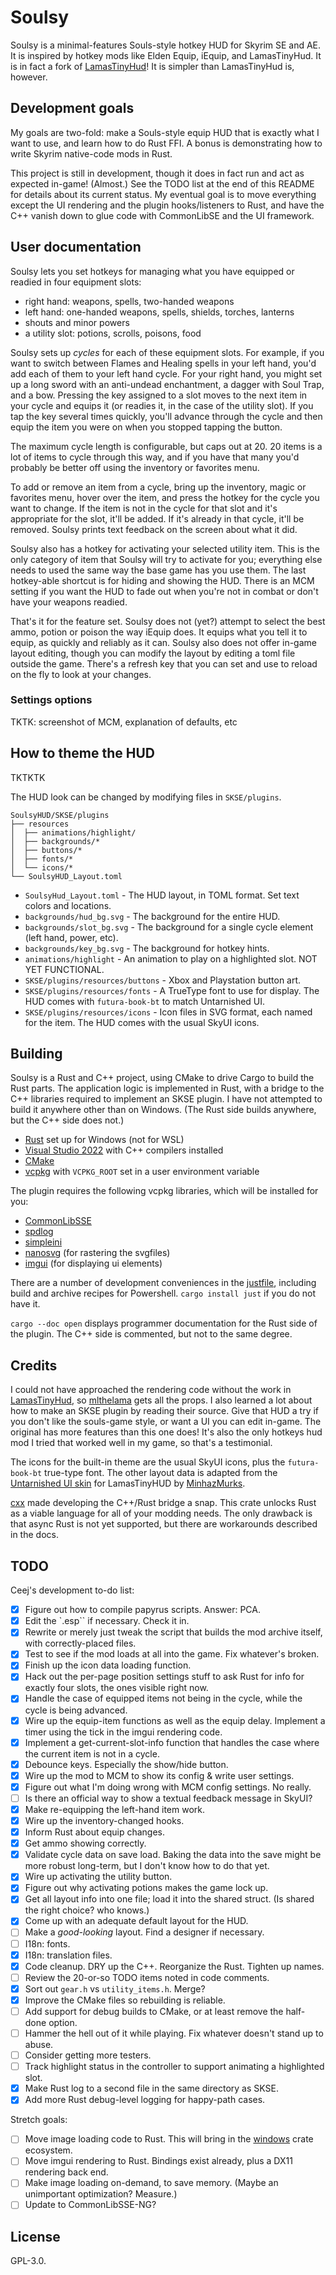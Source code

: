 # Soulsy

Soulsy is a minimal-features Souls-style hotkey HUD for Skyrim SE and AE. It is inspired by hotkey mods like Elden Equip, iEquip, and LamasTinyHud. It is in fact a fork of [LamasTinyHud](https://github.com/mlthelama/LamasTinyHUD)! It is simpler than LamasTinyHud is, however.

## Development goals

My goals are two-fold: make a Souls-style equip HUD that is exactly what I want to use, and learn how to do Rust FFI. A bonus is demonstrating how to write Skyrim native-code mods in Rust.

This project is still in development, though it does in fact run and act as
expected in-game! (Almost.) See the TODO list at the end of this README for details about its current status. My eventual goal is to move everything except the UI rendering and the plugin hooks/listeners to Rust, and have the C++ vanish down to glue code with CommonLibSE and the UI framework.

## User documentation

Soulsy lets you set hotkeys for managing what you have equipped or readied in four equipment slots:

- right hand: weapons, spells, two-handed weapons
- left hand: one-handed weapons, spells, shields, torches, lanterns
- shouts and minor powers
- a utility slot: potions, scrolls, poisons, food

Soulsy sets up _cycles_ for each of these equipment slots. For example, if you want to switch between Flames and Healing spells in your left hand, you'd add each of them to your left hand cycle. For your right hand, you might set up a long sword with an anti-undead enchantment, a dagger with Soul Trap, and a bow. Pressing the key assigned to a slot moves to the next item in your cycle and equips it (or readies it, in the case of the utility slot). If you tap the key several times quickly, you'll advance through the cycle and then equip the item you were on when you stopped tapping the button.

The maximum cycle length is configurable, but caps out at 20. 20 items is a lot of items to cycle through this way, and if you have that many you'd probably be better off using the inventory or favorites menu.

To add or remove an item from a cycle, bring up the inventory, magic or favorites menu, hover over the item, and press the hotkey for the cycle you want to change. If the item is not in the cycle for that slot and it's appropriate for the slot, it'll be added. If it's already in that cycle, it'll be removed. Soulsy prints text feedback on the screen about what it did.

Soulsy also has a hotkey for activating your selected utility item. This is the only category of item that Soulsy will try to activate for you; everything else needs to used the same way the base game has you use them. The last hotkey-able shortcut is for hiding and showing the HUD. There is an MCM setting if you want the HUD to fade out when you're not in combat or don't have your weapons readied.

That's it for the feature set. Soulsy does not (yet?) attempt to select the best ammo, potion or poison the way iEquip does. It equips what you tell it to equip, as quickly and reliably as it can. Soulsy also does not offer in-game layout editing, though you can modify the layout by editing a toml file outside the game. There's a refresh key that you can set and use to reload on the fly to
look at your changes.

### Settings options

TKTK: screenshot of MCM, explanation of defaults, etc

## How to theme the HUD

TKTKTK

The HUD look can be changed by modifying files in `SKSE/plugins`.

```text
SoulsyHUD/SKSE/plugins
├── resources
│  ├── animations/highlight/
│  ├── backgrounds/*
│  ├── buttons/*
│  ├── fonts/*
│  └── icons/*
└── SoulsyHUD_Layout.toml
```

- `SoulsyHud_Layout.toml` - The HUD layout, in TOML format. Set text colors and locations.
- `backgrounds/hud_bg.svg` - The background for the entire HUD.
- `backgrounds/slot_bg.svg` - The background for a single cycle element (left hand, power, etc).
- `backgrounds/key_bg.svg` - The background for hotkey hints.
- `animations/highlight` - An animation to play on a highlighted slot. NOT YET FUNCTIONAL.
- `SKSE/plugins/resources/buttons` - Xbox and Playstation button art.
- `SKSE/plugins/resources/fonts` - A TrueType font to use for display. The HUD comes with `futura-book-bt` to match Untarnished UI.
- `SKSE/plugins/resources/icons` - Icon files in SVG format, each named for the item. The HUD comes with the usual SkyUI icons.

## Building

Soulsy is a Rust and C++ project, using CMake to drive Cargo to build the Rust parts. The application logic is implemented in Rust, with a bridge to the C++ libraries required to implement an SKSE plugin. I have not attempted to build it anywhere other than on Windows. (The Rust side builds anywhere, but the C++ side does not.)

- [Rust](https://rustup.rs) set up for Windows (not for WSL)
- [Visual Studio 2022](https://visualstudio.microsoft.com) with C++ compilers installed
- [CMake](https://cmake.org)
- [vcpkg](https://github.com/microsoft/vcpkg) with `VCPKG_ROOT` set in a user environment variable

The plugin requires the following vcpkg libraries, which will be installed for you:

- [CommonLibSSE](https://github.com/powerof3/CommonLibSSE)
- [spdlog](https://github.com/gabime/spdlog)
- [simpleini](https://github.com/brofield/simpleini)
- [nanosvg](https://github.com/memononen/nanosvg) (for rastering the svgfiles)
- [imgui](https://github.com/ocornut/imgui) (for displaying ui elements)

There are a number of development conveniences in the [justfile](https://just.systems), including build and archive recipes for Powershell. `cargo install just` if you do not have it.

`cargo --doc open` displays programmer documentation for the Rust side of the plugin. The C++ side is commented, but not to the same degree.

## Credits

I could not have approached the rendering code without the work in [LamasTinyHud](https://www.nexusmods.com/skyrimspecialedition/mods/82545), so [mlthelama](https://github.com/mlthelama) gets all the props. I also learned a lot about how to make an SKSE plugin by reading their source. Give that HUD a try if you don't like the souls-game style, or want a UI you can edit in-game. The original has more features than this one does! It's also the only hotkeys hud mod I tried that worked well in my game, so that's a testimonial.

The icons for the built-in theme are the usual SkyUI icons, plus the `futura-book-bt` true-type font. The other layout data is adapted from the [Untarnished UI skin](https://www.nexusmods.com/skyrimspecialedition/mods/82545) for LamasTinyHUD by [MinhazMurks](https://www.nexusmods.com/skyrimspecialedition/users/26341279).

[cxx](https://cxx.rs/) made developing the C++/Rust bridge a snap. This crate unlocks Rust as a viable language for all of your modding needs. The only drawback is that async Rust is not yet supported, but there are workarounds described in the docs.

## TODO

Ceej's development to-do list:

- [x] Figure out how to compile papyrus scripts. Answer: PCA.
- [x] Edit the `.esp`` if necessary. Check it in.
- [x] Rewrite or merely just tweak the script that builds the mod archive itself, with correctly-placed files.
- [x] Test to see if the mod loads at all into the game. Fix whatever's broken.
- [x] Finish up the icon data loading function.
- [x] Hack out the per-page position settings stuff to ask Rust for info for exactly four slots, the ones visible right now.
- [x] Handle the case of equipped items not being in the cycle, while the cycle is being advanced.
- [x] Wire up the equip-item functions as well as the equip delay. Implement a timer using the tick in the imgui rendering code.
- [x] Implement a get-current-slot-info function that handles the case where the current item is not in a cycle.
- [x] Debounce keys. Especially the show/hide button.
- [x] Wire up the mod to MCM to show its config & write user settings.
- [x] Figure out what I'm doing wrong with MCM config settings. No really.
- [ ] Is there an official way to show a textual feedback message in SkyUI?
- [x] Make re-equipping the left-hand item work.
- [x] Wire up the inventory-changed hooks.
- [x] Inform Rust about equip changes.
- [x] Get ammo showing correctly.
- [x] Validate cycle data on save load. Baking the data into the save might be more robust long-term, but I don't know how to do that yet.
- [x] Wire up activating the utility button.
- [x] Figure out why activating potions makes the game lock up.
- [x] Get all layout info into one file; load it into the shared struct. (Is shared the right choice? who knows.)
- [x] Come up with an adequate default layout for the HUD.
- [ ] Make a *good-looking* layout. Find a designer if necessary.
- [ ] I18n: fonts.
- [x] I18n: translation files.
- [x] Code cleanup. DRY up the C++. Reorganize the Rust. Tighten up names.
- [ ] Review the 20-or-so TODO items noted in code comments.
- [x] Sort out `gear.h` vs `utility_items.h`. Merge?
- [x] Improve the CMake files so rebuilding is reliable.
- [ ] Add support for debug builds to CMake, or at least remove the half-done option.
- [ ] Hammer the hell out of it while playing. Fix whatever doesn't stand up to abuse.
- [ ] Consider getting more testers.
- [ ] Track highlight status in the controller to support animating a highlighted slot.
- [x] Make Rust log to a second file in the same directory as SKSE.
- [x] Add more Rust debug-level logging for happy-path cases.

Stretch goals:

- [ ] Move image loading code to Rust. This will bring in the [windows](https://lib.rs/crates/windows) crate ecosystem.
- [ ] Move imgui rendering to Rust. Bindings exist already, plus a DX11 rendering back end.
- [ ] Make image loading on-demand, to save memory. (Maybe an unimportant optimization? Measure.)
- [ ] Update to CommonLibSSE-NG?

## License

GPL-3.0.
